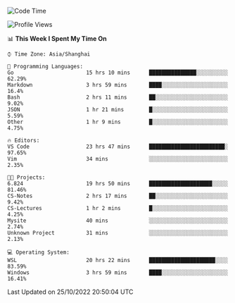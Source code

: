 <!--START_SECTION:waka-->
![Code Time](http://img.shields.io/badge/Code%20Time-258%20hrs%2052%20mins-blue)

![Profile Views](http://img.shields.io/badge/Profile%20Views-7-blue)

📊 **This Week I Spent My Time On** 

```text
⌚︎ Time Zone: Asia/Shanghai

💬 Programming Languages: 
Go                       15 hrs 10 mins      ███████████████░░░░░░░░░░   62.29% 
Markdown                 3 hrs 59 mins       ████░░░░░░░░░░░░░░░░░░░░░   16.4% 
Bash                     2 hrs 11 mins       ██░░░░░░░░░░░░░░░░░░░░░░░   9.02% 
JSON                     1 hr 21 mins        █░░░░░░░░░░░░░░░░░░░░░░░░   5.59% 
Other                    1 hr 9 mins         █░░░░░░░░░░░░░░░░░░░░░░░░   4.75%

🔥 Editors: 
VS Code                  23 hrs 47 mins      ████████████████████████░   97.65% 
Vim                      34 mins             ░░░░░░░░░░░░░░░░░░░░░░░░░   2.35%

🐱‍💻 Projects: 
6.824                    19 hrs 50 mins      ████████████████████░░░░░   81.46% 
CS-Notes                 2 hrs 17 mins       ██░░░░░░░░░░░░░░░░░░░░░░░   9.42% 
CS-Lectures              1 hr 2 mins         █░░░░░░░░░░░░░░░░░░░░░░░░   4.25% 
Mysite                   40 mins             ░░░░░░░░░░░░░░░░░░░░░░░░░   2.74% 
Unknown Project          31 mins             ░░░░░░░░░░░░░░░░░░░░░░░░░   2.13%

💻 Operating System: 
WSL                      20 hrs 22 mins      █████████████████████░░░░   83.59% 
Windows                  3 hrs 59 mins       ████░░░░░░░░░░░░░░░░░░░░░   16.41%

```


 Last Updated on 25/10/2022 20:50:04 UTC
<!--END_SECTION:waka-->